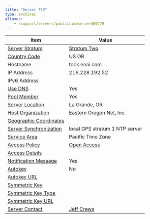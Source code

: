 ```yaml
---
title: "Server 779"
type: archives
aliases:
    - /support/servers/publictimeserver000779
---
```


| Item | Value |
| ----- | ----- |
| [Server Stratum](/support/servers/serverstratum) | [Stratum Two](/support/servers/stratumtwotimeservers) |
| [Country Code](/support/servers/countrycode) | US OR |
| Hostname |  tock.eoni.com  |
| IP Address |  216.228.192.52  |
| IPv6 Address | |
| [Use DNS](/support/servers/usedns) | Yes |
| [Pool Member](/support/servers/poolmember) | Yes |
| [Server Location](/support/servers/serverlocation) |  La Grande, OR |
| [Host Organization](/support/servers/hostorganization) |  Eastern Oregon Net, Inc. |
| [ Geographic Coordinates](/support/servers/geographiccoordinates) |  |
| [Server Synchronization](/support/servers/serversynchronization) |  local GPS stratum 1 NTP server |
| [Service Area](/support/servers/servicearea) |  Pacific Time Zone |
| [Access Policy](/support/servers/accesspolicy) | [Open Access](/support/servers/openaccess) |
| [Access Details](/support/servers/accessdetails) |  |
| [Notification Message](/support/servers/notificationmessage) | Yes |
| [Autokey](/support/servers/autokey) | No |
| [Autokey URL](/support/servers/autokeyurl) | |
| [Symmetric Key](/support/servers/symmetrickey) | |
| [Symmetric Key Type](/support/servers/symmetrickeytype) | |
| [Symmetric Key URL](/support/servers/symmetrickeyurl) | |
| [Server Contact](/support/servers/servercontact) | [Jeff Crews](mailto:noc@eoni.com ) |